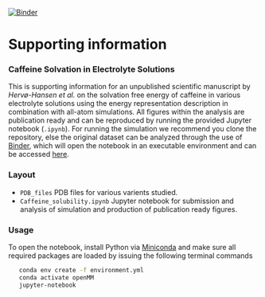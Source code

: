 [![Binder](https://mybinder.org/badge_logo.svg)](https://mybinder.org/v2/gh/SHervoe-Hansen/Caffeine_solubility/Japan?filepath=Caffeine_solubility.ipynb)
# Supporting information

### Caffeine Solvation in Electrolyte Solutions
This is supporting information for an unpublished scientific manuscript by _Hervø-Hansen et al._ on the solvation free energy of caffeine in various electrolyte solutions using the energy representation description in combination with all-atom simulations. All figures within the analysis are publication ready and can be reproduced by running the provided Jupyter notebook (`.ipynb`). For running the simulation we recommend you clone the repository, else the original dataset can be analyzed through the use of [Binder](https://mybinder.org), which will open the notebook in an executable environment and can be accessed [here](https://mybinder.org/v2/gh/SHervoe-Hansen/Caffeine_solubility/Japan?filepath=Caffeine_solubility.ipynb).

### Layout

- `PDB_files` PDB files for various varients studied.
- `Caffeine_solubility.ipynb` Jupyter notebook for submission and analysis of simulation and production of publication ready figures.

### Usage
To open the notebook, install Python via [Miniconda](https://conda.io/miniconda.html) and make sure all required packages are loaded by issuing the following terminal commands
```bash
   conda env create -f environment.yml
   conda activate openMM
   jupyter-notebook
```
